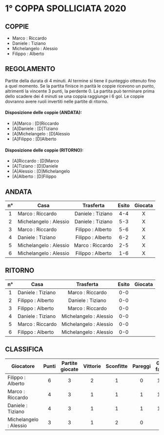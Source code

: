 # 1° COPPA SPOLLICIATA 2020

## COPPIE

- Marco : Riccardo
- Daniele : Tiziano
- Michelangelo : Alessio
- Filippo : Alberto
 
 
## REGOLAMENTO
Partite della durata di 4 minuti. Al termine si tiene il punteggio ottenuto fino a quel momento.
Se la partita finisce in parità le coppie ricevono un punto, altrimenti la vincente 3 punti, la perdente 0.
La partita può terminare prima dello scadere dei 4 minuti se una coppia raggiunge i 6 gol.
Le coppie dovranno avere ruoli invertiti nelle partite di ritorno.

#### Disposizione delle coppie (ANDATA):
- [A]Marco : [D]Riccardo
- [A]Daniele : [D]Tiziano
- [A]Michelangelo : [D]Alessio
- [A]Filippo : [D]Alberto

#### Disposizione delle coppie (RITORNO):
- [A]Riccardo : [D]Marco
- [A]Tiziano : [D]Daniele
- [A]Alessio : [D]Michelangelo
- [A]Alberto : [D]Filippo


## ANDATA
| n° | Casa | Trasferta | Esito | Giocata
|:-:|----------|:-------------:|:------:|:------:
| 1 | Marco : Riccardo | Daniele : Tiziano | 4-4 | X
| 2 | Michelangelo : Alessio | Daniele : Tiziano | 5-3 | X
| 3 | Marco : Riccardo | Filippo : Alberto | 5-6 | X
| 4 | Daniele : Tiziano | Filippo : Alberto | 6-2 | X
| 5 | Michelangelo : Alessio | Marco : Riccardo | 2-5 | X
| 6 | Michelangelo : Alessio | Filippo : Alberto | 1-6 | X

## RITORNO
| n° | Casa | Trasferta | Esito | Giocata
|:-:|----------|:-------------:|:------:|:------:
| 1 | Daniele : Tiziano | Marco : Riccardo | 0-0 |
| 2 | Filippo : Alberto | Daniele : Tiziano | 0-0 |
| 3 | Filippo : Alberto | Marco : Riccardo | 0-0 |
| 4 | Daniele : Tiziano | Michelangelo : Alessio | 0-0 |
| 5 | Marco : Riccardo | Michelangelo : Alessio | 0-0 |
| 6 | Filippo : Alberto | Michelangelo : Alessio | 0-0 |

## CLASSIFICA
| Giocatore | Punti | Partite giocate | Vittorie | Sconfitte | Pareggi | Gol fatti | Gol subiti | Differenza reti
|--------|:-----:|:--------:|:--------:|:--------:|:--------:|:--------:|:--------:|:--------:|
|Filippo : Alberto | 6 | 3 | 2 | 1 | 0 | 14 | 12 | 2
|Marco : Riccardo | 4 | 3 | 1 | 1 | 1 | 14 | 12 | 2
|Daniele : Tiziano | 4 | 3 | 1 | 1 | 1 | 13 | 11 | 2
|Michelangelo : Alessio | 3 | 3 | 1 | 2 | 0 | 8 | 14 | -6
